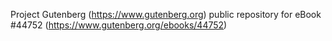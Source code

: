 Project Gutenberg (https://www.gutenberg.org) public repository for eBook #44752 (https://www.gutenberg.org/ebooks/44752)
